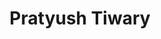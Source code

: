 ---
# Display name
title: Pratyush Tiwary

weight: 33

# Is this the primary user of the site?
superuser: false

# Role/position/tagline
role:

# Organizations/Affiliations to show in About widget
organizations:
- name: University of Maryland, College Park
  url: https://umd.edu

# Social/Academic Networking
# For available icons, see: https://sourcethemes.com/academic/docs/page-builder/#icons
#   For an email link, use "fas" icon pack, "envelope" icon, and a link in the
#   form "mailto:your-email@example.com" or "/#contact" for contact widget.
social:
- icon: globe
  icon_pack: fas
  link: 'https://sites.google.com/site/pratyushtiwary/'
- icon: envelope
  icon_pack: fas
  link: 'mailto:ptiwary@umd.edu'
- icon: linkedin
  icon_pack: fab
  link: 'https://www.linkedin.com/in/pratyush-tiwary-453a0a126/'
- icon: google-scholar
  icon_pack: ai
  link: https://scholar.google.com/citations?user=v-NQD2cAAAAJ&hl=en
- icon: github
  icon_pack: fab
  link: https://github.com/tiwarylab
# - icon: orcid
#   icon_pack: fab
#   link: 
- icon: twitter
  icon_pack: fab
  link: https://twitter.com/tiwarylab


# Link to a PDF of your resume/CV.
# To use: copy your resume to `static/media/resume.pdf`, enable `ai` icons in `params.toml`, 
# and uncomment the lines below.
# - icon: cv
#   icon_pack: ai
#   link: media/resume.pdf


# Highlight the author in author lists? (true/false)
highlight_name: true

user_groups:
- Senior Personnel
---